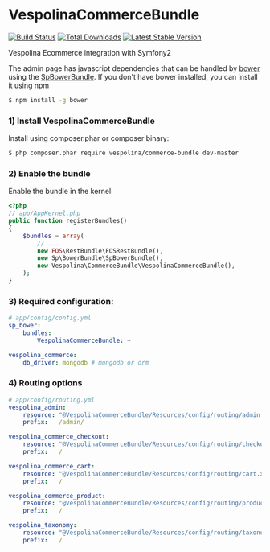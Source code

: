 VespolinaCommerceBundle
=======================

[![Build Status](https://secure.travis-ci.org/vespolina/VespolinaCommerceBundle.png?branch=master)](http://travis-ci.org/Vespolina/VespolinaCommerceBundle)
[![Total Downloads](https://poser.pugx.org/vespolina/commerce-bundle/downloads.png)](https://packagist.org/packages/vespolina/commerce-bundle)
[![Latest Stable Version](https://poser.pugx.org/vespolina/commerce-bundle/v/stable.png)](https://packagist.org/packages/vespolina/commerce-bundle)

Vespolina Ecommerce integration with Symfony2

The admin page has javascript dependencies that can be handled by [bower](http://bower.io) using the [SpBowerBundle](https://github.com/Spea/SpBowerBundle).
If you don't have bower installed, you can install it using npm
``` bash
$ npm install -g bower
```

### 1) Install VespolinaCommerceBundle

Install using composer.phar or composer binary:

``` bash
$ php composer.phar require vespolina/commerce-bundle dev-master
```

### 2) Enable the bundle

Enable the bundle in the kernel:

``` php
<?php
// app/AppKernel.php
public function registerBundles()
{
    $bundles = array(
        // ...
        new FOS\RestBundle\FOSRestBundle(),
        new Sp\BowerBundle\SpBowerBundle(),
        new Vespolina\CommerceBundle\VespolinaCommerceBundle(),
    );
}
```

### 3) Required configuration:
```yml
# app/config/config.yml
sp_bower:
    bundles:
        VespolinaCommerceBundle: ~

vespolina_commerce:
    db_driver: mongodb # mongodb or orm
```

### 4) Routing options
```yml
# app/config/routing.yml
vespolina_admin:
    resource: "@VespolinaCommerceBundle/Resources/config/routing/admin.yml"
    prefix:   /admin/

vespolina_commerce_checkout:
    resource: "@VespolinaCommerceBundle/Resources/config/routing/checkout.xml"
    prefix:   /

vespolina_commerce_cart:
    resource: "@VespolinaCommerceBundle/Resources/config/routing/cart.xml"
    prefix:   /

vespolina_commerce_product:
    resource: "@VespolinaCommerceBundle/Resources/config/routing/product.xml"
    prefix:   /

vespolina_taxonomy:
    resource: "@VespolinaCommerceBundle/Resources/config/routing/taxonomy.xml"
    prefix:   /
```
